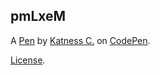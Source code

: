 pmLxeM
------


A [Pen](https://codepen.io/Silvia_Chen/pen/pmLxeM) by [Katness C.](https://codepen.io/Silvia_Chen) on [CodePen](https://codepen.io).

[License](https://codepen.io/license/pen/pmLxeM).